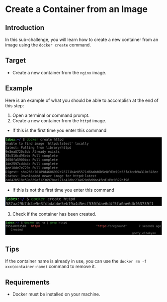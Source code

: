 # Create a Container from an Image

## Introduction

In this sub-challenge, you will learn how to create a new container from an image using the `docker create` command.

## Target

- Create a new container from the `nginx` image.

## Example

Here is an example of what you should be able to accomplish at the end of this step:

1. Open a terminal or command prompt.
2. Create a new container from the `httpd` image.

- If this is the first time you enter this command

![create-a-new-container](assets/challenge-docker-create-command-1-1.png)

- If this is not the first time you enter this command

![create-a-new-container](assets/challenge-docker-create-command-1-2.png)

3. Check if the container has been created.

![check-the-container-has-been-created](assets/challenge-docker-create-command-1-3.png)

## Tips

If the container name is already in use, you can use the `docker rm -f xxx(container-name)` command to remove it.

## Requirements

- Docker must be installed on your machine.

